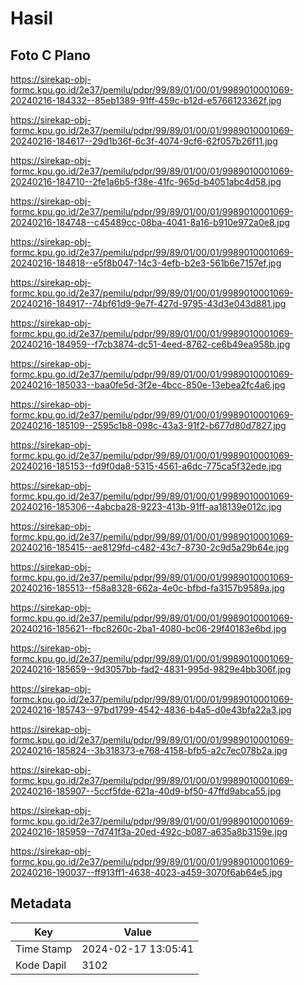 # Hasil

## Foto C Plano

https://sirekap-obj-formc.kpu.go.id/2e37/pemilu/pdpr/99/89/01/00/01/9989010001069-20240216-184332--85eb1389-91ff-459c-b12d-e5766123362f.jpg

https://sirekap-obj-formc.kpu.go.id/2e37/pemilu/pdpr/99/89/01/00/01/9989010001069-20240216-184617--29d1b36f-6c3f-4074-9cf6-62f057b26f11.jpg

https://sirekap-obj-formc.kpu.go.id/2e37/pemilu/pdpr/99/89/01/00/01/9989010001069-20240216-184710--2fe1a6b5-f38e-41fc-965d-b4051abc4d58.jpg

https://sirekap-obj-formc.kpu.go.id/2e37/pemilu/pdpr/99/89/01/00/01/9989010001069-20240216-184748--c45489cc-08ba-4041-8a16-b910e972a0e8.jpg

https://sirekap-obj-formc.kpu.go.id/2e37/pemilu/pdpr/99/89/01/00/01/9989010001069-20240216-184818--e5f8b047-14c3-4efb-b2e3-561b6e7157ef.jpg

https://sirekap-obj-formc.kpu.go.id/2e37/pemilu/pdpr/99/89/01/00/01/9989010001069-20240216-184917--74bf61d9-9e7f-427d-9795-43d3e043d881.jpg

https://sirekap-obj-formc.kpu.go.id/2e37/pemilu/pdpr/99/89/01/00/01/9989010001069-20240216-184959--f7cb3874-dc51-4eed-8762-ce6b49ea958b.jpg

https://sirekap-obj-formc.kpu.go.id/2e37/pemilu/pdpr/99/89/01/00/01/9989010001069-20240216-185033--baa0fe5d-3f2e-4bcc-850e-13ebea2fc4a6.jpg

https://sirekap-obj-formc.kpu.go.id/2e37/pemilu/pdpr/99/89/01/00/01/9989010001069-20240216-185109--2595c1b8-098c-43a3-91f2-b677d80d7827.jpg

https://sirekap-obj-formc.kpu.go.id/2e37/pemilu/pdpr/99/89/01/00/01/9989010001069-20240216-185153--fd9f0da8-5315-4561-a6dc-775ca5f32ede.jpg

https://sirekap-obj-formc.kpu.go.id/2e37/pemilu/pdpr/99/89/01/00/01/9989010001069-20240216-185306--4abcba28-9223-413b-91ff-aa18139e012c.jpg

https://sirekap-obj-formc.kpu.go.id/2e37/pemilu/pdpr/99/89/01/00/01/9989010001069-20240216-185415--ae8129fd-c482-43c7-8730-2c9d5a29b64e.jpg

https://sirekap-obj-formc.kpu.go.id/2e37/pemilu/pdpr/99/89/01/00/01/9989010001069-20240216-185513--f58a8328-662a-4e0c-bfbd-fa3157b9589a.jpg

https://sirekap-obj-formc.kpu.go.id/2e37/pemilu/pdpr/99/89/01/00/01/9989010001069-20240216-185621--fbc8260c-2ba1-4080-bc06-29f40183e6bd.jpg

https://sirekap-obj-formc.kpu.go.id/2e37/pemilu/pdpr/99/89/01/00/01/9989010001069-20240216-185659--9d3057bb-fad2-4831-995d-9829e4bb306f.jpg

https://sirekap-obj-formc.kpu.go.id/2e37/pemilu/pdpr/99/89/01/00/01/9989010001069-20240216-185743--97bd1799-4542-4836-b4a5-d0e43bfa22a3.jpg

https://sirekap-obj-formc.kpu.go.id/2e37/pemilu/pdpr/99/89/01/00/01/9989010001069-20240216-185824--3b318373-e768-4158-bfb5-a2c7ec078b2a.jpg

https://sirekap-obj-formc.kpu.go.id/2e37/pemilu/pdpr/99/89/01/00/01/9989010001069-20240216-185907--5ccf5fde-621a-40d9-bf50-47ffd9abca55.jpg

https://sirekap-obj-formc.kpu.go.id/2e37/pemilu/pdpr/99/89/01/00/01/9989010001069-20240216-185959--7d741f3a-20ed-492c-b087-a635a8b3159e.jpg

https://sirekap-obj-formc.kpu.go.id/2e37/pemilu/pdpr/99/89/01/00/01/9989010001069-20240216-190037--ff913ff1-4638-4023-a459-3070f6ab64e5.jpg


## Metadata

| Key        | Value               |
| ---------- | ------------------- |
| Time Stamp | 2024-02-17 13:05:41 |
| Kode Dapil | 3102                |



